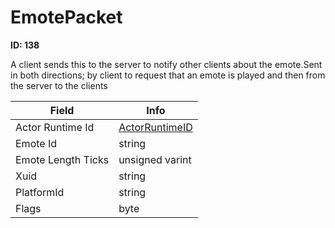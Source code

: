 # EmotePacket

__ID: 138__

A client sends this to the server to notify other clients about the emote.Sent in both directions; by client to request that an emote is played and then from the server to the clients

<table><thead><tr><th>Field</th><th>Info</th></tr></thead><tbody>
<tr><td>Actor Runtime Id</td><td><a href="../types/ActorRuntimeID.md">ActorRuntimeID</a></td></tr>
<tr><td>Emote Id</td><td>string</td></tr>
<tr><td>Emote Length Ticks</td><td>unsigned varint</td></tr>
<tr><td>Xuid</td><td>string</td></tr>
<tr><td>PlatformId</td><td>string</td></tr>
<tr><td>Flags</td><td>byte</td></tr>
</tbody></table>